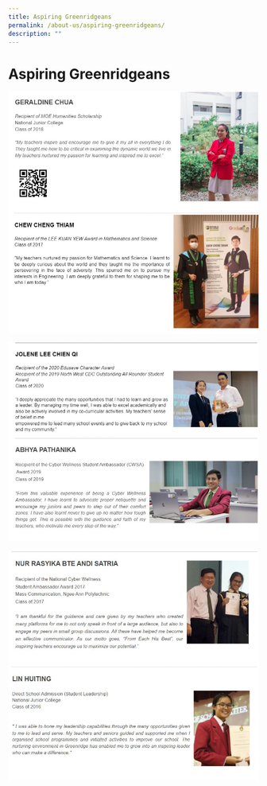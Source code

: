 ```yaml
---
title: Aspiring Greenridgeans
permalink: /about-us/aspiring-greenridgeans/
description: ""
---
```

# **Aspiring Greenridgeans**

![](/images/aspiring.jpg)

![](/images/aspiring1.jpg)

![](/images/aspiring2.jpg)
